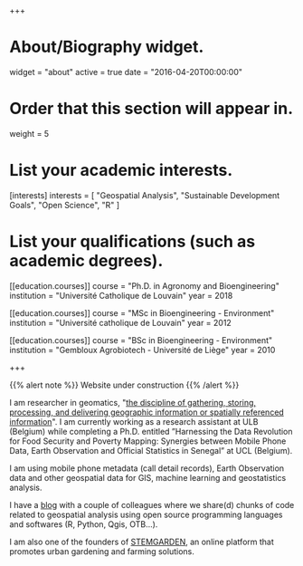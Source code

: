 +++
# About/Biography widget.
widget = "about"
active = true
date = "2016-04-20T00:00:00"

# Order that this section will appear in.
weight = 5

# List your academic interests.
[interests]
  interests = [
    "Geospatial Analysis",
    "Sustainable Development Goals",
    "Open Science",
    "R"
  ]

# List your qualifications (such as academic degrees).
[[education.courses]]
  course = "Ph.D. in Agronomy and Bioengineering"
  institution = "Université Catholique de Louvain"
  year = 2018

[[education.courses]]
  course = "MSc in Bioengineering - Environment"
  institution = "Université catholique de Louvain"
  year = 2012

[[education.courses]]
  course = "BSc in Bioengineering - Environment"
  institution = "Gembloux Agrobiotech - Université de Liège"
  year = 2010
 
+++

{{% alert note %}}
Website under construction
{{% /alert %}}


I am researcher in geomatics, "[the discipline of gathering, storing, processing, and delivering geographic information or spatially referenced information](https://en.wikipedia.org/wiki/Geomatics)". I am currently working as a research assistant at ULB (Belgium) while completing a Ph.D. entitled ”Harnessing the Data Revolution for Food Security and Poverty Mapping: Synergies between Mobile Phone Data, Earth Observation and Official Statistics in Senegal” at UCL (Belgium).  

I am using mobile phone metadata (call detail records), Earth Observation data and other geospatial data for GIS, machine learning and geostatistics analysis. 

I have a [blog](http://www.guru-gis.net) with a couple of colleagues where we share(d) chunks of code related to geospatial analysis using open source programming languages and  softwares (R, Python, Qgis, OTB...).

I am also one of the founders of [STEMGARDEN](http://www.stemgarden.co), an online platform that promotes urban gardening and farming solutions.
